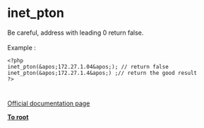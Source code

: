 # inet_pton



Be careful, address with leading 0 return false.<br><br>Example : <br>

```
<?php
inet_pton(&apos;172.27.1.04&apos;); // return false
inet_pton(&apos;172.27.1.4&apos;) ;// return the good result
?>
```
  

#

[Official documentation page](https://www.php.net/manual/en/function.inet-pton.php)

**[To root](/README.md)**